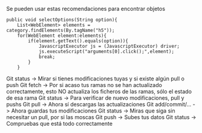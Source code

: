 Se pueden usar estas recomendaciones para encontrar objetos

  
    public void selectOptions(String option){
        List<WebElement> elements = category.findElements(By.tagName("h5"));
        for(WebElement element:elements){
            if(element.getText().equals(option)){
                JavascriptExecutor js = (JavascriptExecutor) driver;
                js.executeScript("arguments[0].click();",element);
                break;
            }
        }


Git status -> Mirar si tienes modificaciones tuyas y si existe algún pull o push
Git fetch -> Por si acaso tus ramas no se han actualizado correctamente, esto NO actualiza los ficheros de las ramas, sólo el estado de esa rama
Git status -> Para verificar de nuevo modificaciones, pull y pushs
Git pull -> Ahora sí descargas las actualizaciones
Git add/commit/... -> Ahora guardas tus modificaciones
Git status -> Miras que siga sin necesitar un pull, por si las moscas
Git push -> Subes tus datos
Git status -> Compruebas que está todo correctamente
